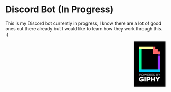 # Discord Bot (In Progress)
This is my Discord bot currently in progress, I know there are a lot of good \
ones out there already but I would like to learn how they work through this. :)

<p align="right">
    <img src="./media/powered_by_giphy_badge.gif">
</p>